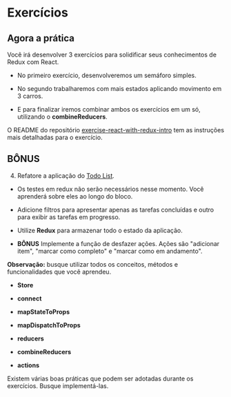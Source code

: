 # Exercícios

## Agora a prática

Você irá desenvolver 3 exercícios para solidificar seus conhecimentos de Redux com React.

* No primeiro exercício, desenvolveremos um semáforo simples.

* No segundo trabalharemos com mais estados aplicando movimento em 3 carros.

* E para finalizar iremos combinar ambos os exercícios em um só, utilizando o **combineReducers**.

O README do repositório [exercise-react-with-redux-intro](https://github.com/tryber/exercise-react-with-redux-intro) tem as instruções mais detalhadas para o exercício.

## BÔNUS

4. Refatore a aplicação do [Todo List](https://app.betrybe.com/course/front-end/react/tests/rtl-queries-events-async/).

* Os testes em redux não serão necessários nesse momento. Você aprenderá sobre eles ao longo do bloco.

* Adicione filtros para apresentar apenas as tarefas concluídas e outro para exibir as tarefas em progresso.

* Utilize **Redux** para armazenar todo o estado da aplicação.

* **BÔNUS** Implemente a função de desfazer ações. Ações são "adicionar item", "marcar como completo" e "marcar como em andamento".

**Observação:** busque utilizar todos os conceitos, métodos e funcionalidades que você aprendeu.

* **Store**

* **connect**

* **mapStateToProps**

* **mapDispatchToProps**

* **reducers**

* **combineReducers**

* **actions**

Existem várias boas práticas que podem ser adotadas durante os exercícios. Busque implementá-las.